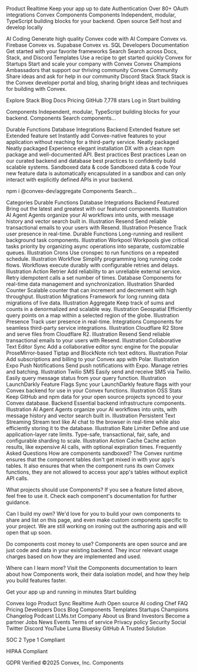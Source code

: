 Product
Realtime
Keep your app up to date
Authentication
Over 80+ OAuth integrations
Convex Components
Components
Independent, modular, TypeScript building blocks for your backend.
Open source
Self host and develop locally

AI Coding
Generate high quality Convex code with AI
Compare
Convex vs. Firebase
Convex vs. Supabase
Convex vs. SQL
Developers
Documentation
Get started with your favorite frameworks
Search
Search across Docs, Stack, and Discord
Templates
Use a recipe to get started quickly
Convex for Startups
Start and scale your company with Convex
Convex Champions
Ambassadors that support our thriving community
Convex Community
Share ideas and ask for help in our community Discord
Stack
Stack
Stack is the Convex developer portal and blog, sharing bright ideas and techniques for building with Convex.

Explore Stack
Blog
Docs
Pricing
GitHub
7,778 stars
Log in
Start building

Components
Independent, modular, TypeScript building blocks for your backend.
Components
Search components...

Durable Functions
Database
Integrations
Backend
Extended feature set
Extended feature set
Instantly add Convex-native features to your application without reaching for a third-party service.
Neatly packaged
Neatly packaged
Experience elegant installation DX with a clean npm package and well-documented API.
Best practices
Best practices
Lean on our curated backend and database best practices to confidently build scalable systems.
Sandboxed data & code
Sandboxed data & code
Your new feature data is automatically encapsulated in a sandbox and can only interact with explicitly defined APIs in your backend.

npm i @convex-dev/aggregate
Components
Search...

Categories
Durable Functions
Database
Integrations
Backend
Featured
Bring out the latest and greatest with our featured components.
Illustration
AI Agent
Agents organize your AI workflows into units, with message history and vector search built in.
Illustration
Resend
Send reliable transactional emails to your users with Resend.
Illustration
Presence
Track user presence in real-time.
Durable Functions
Long-running and resilient background task components.
Illustration
Workpool
Workpools give critical tasks priority by organizing async operations into separate, customizable queues.
Illustration
Crons
Use cronspec to run functions on a repeated schedule.
Illustration
Workflow
Simplify programming long running code flows. Workflows execute durably with configurable retries and delays.
Illustration
Action Retrier
Add reliability to an unreliable external service. Retry idempotent calls a set number of times.
Database
Components for real-time data management and synchronization.
Illustration
Sharded Counter
Scalable counter that can increment and decrement with high throughput.
Illustration
Migrations
Framework for long running data migrations of live data.
Illustration
Aggregate
Keep track of sums and counts in a denormalized and scalable way.
Illustration
Geospatial
Efficiently query points on a map within a selected region of the globe.
Illustration
Presence
Track user presence in real-time.
Integrations
Components for seamless third-party service integrations.
Illustration
Cloudflare R2
Store and serve files from Cloudflare R2.
Illustration
Resend
Send reliable transactional emails to your users with Resend.
Illustration
Collaborative Text Editor Sync
Add a collaborative editor sync engine for the popular ProseMirror-based Tiptap and BlockNote rich text editors.
Illustration
Polar
Add subscriptions and billing to your Convex app with Polar.
Illustration
Expo Push Notifications
Send push notifications with Expo. Manage retries and batching.
Illustration
Twilio SMS
Easily send and receive SMS via Twilio. Easily query message status from your query function.
Illustration
LaunchDarkly Feature Flags
Sync your LaunchDarkly feature flags with your Convex backend for use in your Convex functions.
Illustration
OSS Stats
Keep GitHub and npm data for your open source projects synced to your Convex database.
Backend
Essential backend infrastructure components.
Illustration
AI Agent
Agents organize your AI workflows into units, with message history and vector search built in.
Illustration
Persistent Text Streaming
Stream text like AI chat to the browser in real-time while also efficiently storing it to the database.
Illustration
Rate Limiter
Define and use application-layer rate limits. Type-safe, transactional, fair, safe, and configurable sharding to scale.
Illustration
Action Cache
Cache action results, like expensive AI calls, with optional expiration times.
Frequently Asked Questions
How are components sandboxed?
The Convex runtime ensures that the component tables don't get mixed in with your app's tables. It also ensures that when the component runs its own Convex functions, they are not allowed to access your app's tables without explicit API calls.

What projects should use Components?
If you see a feature listed above, feel free to use it. Check each component's documentation for further guidance.

Can I build my own?
We'd love for you to build your own components to share and list on this page, and even make custom components specific to your project. We are still working on ironing out the authoring apis and will open that up soon.

Do components cost money to use?
Components are open source and are just code and data in your existing backend. They incur relevant usage charges based on how they are implemented and used.

Where can I learn more?
Visit the Components documentation to learn about how Components work, their data isolation model, and how they help you build features faster.

Get your app up and running in minutes
Start building

Convex logo
Product
Sync
Realtime
Auth
Open source
AI coding
Chef
FAQ
Pricing
Developers
Docs
Blog
Components
Templates
Startups
Champions
Changelog
Podcast
LLMs.txt
Company
About us
Brand
Investors
Become a partner
Jobs
News
Events
Terms of service
Privacy policy
Security
Social
Twitter
Discord
YouTube
Luma
Bluesky
GitHub
A Trusted Solution

SOC 2
Type 1 Compliant

HIPAA
Compliant

GDPR
Verified
©2025 Convex, Inc.
Components
